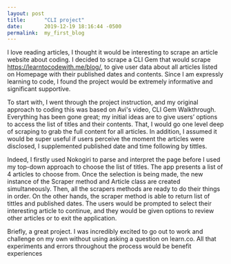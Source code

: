 ```yaml
---
layout: post
title:      "CLI project"
date:       2019-12-19 18:16:44 -0500
permalink:  my_first_blog
---
```




 I love reading articles, I thought it would be interesting to scrape an article website about coding.  I decided to scrape a CLI Gem that would scrape https://learntocodewith.me/blog/, to give user data about all articles listed on Homepage with their published dates and contents. Since I am expressly learning to code, I found the project would be extremely informative and significant supportive.
 
 To start with, I went through the project instruction, and my original approach to coding this was based on Avi's video, CLI Gem Walkthrough.  Everything has been gone great; my initial ideas are to give users’ options to access the list of titles and their contents.  That, I would go one level deep of scraping to grab the full content for all articles.  In addition, I assumed it would be super useful if users perceive the moment the articles were disclosed, I supplemented published date and time following by tittles.  

  Indeed, I firstly used Nokogiri to parse and interpret the page before I used my top-down approach to choose the list of titles.  The app presents a list of 4 articles to choose from. Once the selection is being made, the new instance of the Scraper method and Article class are created simultaneously. Then, all the scrapers methods are ready to do their things in order. On the other hands, the scraper method is able to return list of tittles and published dates.  The users would be prompted to select their interesting article to continue, and they would be given options to review other articles or to exit the application.

  Briefly, a great project. I was incredibly excited to go out to work and challenge on my own without using asking a question on learn.co.  All that experiments and errors throughout the process would be benefit experiences 
 












